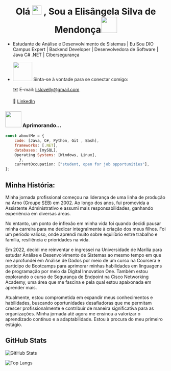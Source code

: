 <h1 align="center">Olá <img src="https://github.com/TheDudeThatCode/TheDudeThatCode/blob/master/Assets/Hi.gif" width="29px"> , Sou a Elisângela Silva de Mendonça<img src="https://media.giphy.com/media/mGcNjsfWAjY5AEZNw6/giphy.gif" width="50"></h1>

- Estudante de Análise e Desenvolvimento de Sistemas | Eu Sou DIO Campus Expert | Backend Developer | Desenvolvedora de Software | Java C# .NET | Cibersegurança


- <img src="https://media.giphy.com/media/LnQjpWaON8nhr21vNW/giphy.gif" width="60"> Sinta-se à vontade para se conectar comigo:
  
  ✉️ E-mail: lislovelly@gmail.com
  
  🔗 [LinkedIn](https://www.linkedin.com/in/elisangelasilvademendonca)

### <img src="https://media.giphy.com/media/VgCDAzcKvsR6OM0uWg/giphy.gif" width="50"> Aprimorando... 

```javascript
const aboutMe = {
    code: [Java, C#, Python, Git , Bash],
    frameworks: [.NET],         
    databases: [mySQL],
    Operating Systems: [Windows, Linux],
      },
    currentOccupation: ["student, open for job opportunities"],
};
```

 
## Minha História:

Minha jornada profissional começou na liderança de uma linha de produção na Arno (Groupe SEB) em 2002. Ao longo dos anos, fui promovida a Assistente Administrativo e assumi mais responsabilidades, ganhando experiência em diversas áreas. 

No entanto, um ponto de inflexão em minha vida foi quando decidi pausar minha carreira para me dedicar integralmente à criação dos meus filhos. Foi um período valioso, onde aprendi muito sobre equilíbrio entre trabalho e família, resiliência e prioridades na vida.

Em 2022, decidi me reinventar e ingressei na Universidade de Marília para estudar Análise e Desenvolvimento de Sistemas ao mesmo tempo em que me aprofundei em Análise de Dados por meio de um curso na Coursera e participo de Bootcamps para aprimorar minhas habilidades em linguagens de programação por meio da Digital Innovation One. Também estou explorando o curso de Segurança de Endpoint na Cisco Networking Academy, uma área que me fascina e pela qual estou apaixonada em aprender mais.

Atualmente, estou comprometida em expandir meus conhecimentos e habilidades, buscando oportunidades desafiadoras que me permitam crescer profissionalmente e contribuir de maneira significativa para as organizações. Minha jornada até agora me ensinou a valorizar o aprendizado contínuo e a adaptabilidade. Estou à procura do meu primeiro estágio.

## GitHub Stats

![GitHub Stats](https://github-readme-stats.vercel.app/api?username=lislovelly&theme=transparent&bg_color=000&border_color=30A3DC&show_icons=true&icon_color=30A3DC&title_color=E94D5F&text_color=FFF)

![Top Langs](https://github-readme-stats-git-masterrstaa-rickstaa.vercel.app/api/top-langs/?username=lislovelly&layout=compact&bg_color=000&border_color=30A3DC&title_color=E94D5F&text_color=FFF)









<!---
lislovelly/lislovelly is a ✨ special ✨ repository because its `README.md` (this file) appears on your GitHub profile.
You can click the Preview link to take a look at your changes.
--->
